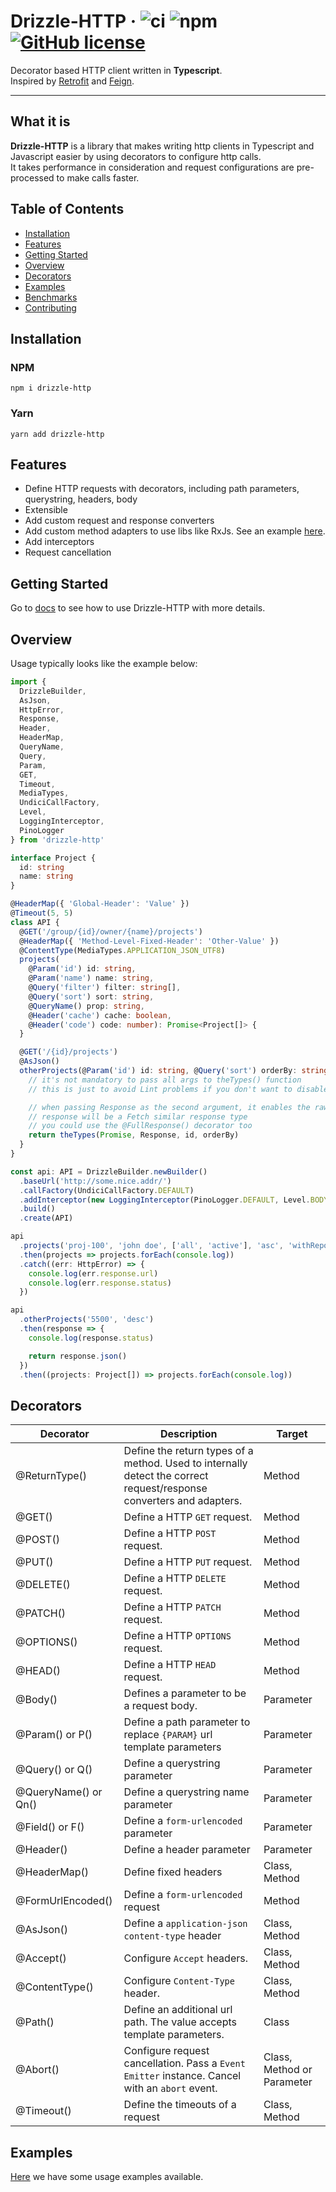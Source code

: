 # Drizzle-HTTP &middot; ![ci](https://github.com/vitorsalgado/drizzle-http/workflows/ci/badge.svg) ![npm](https://img.shields.io/npm/v/drizzle-http) [![GitHub license](https://img.shields.io/badge/license-MIT-blue.svg)](https://github.com/vitorsalgado/drizzle-http/blob/main/LICENSE)

Decorator based HTTP client written in **Typescript**.  
Inspired by [Retrofit](https://github.com/square/retrofit) and [Feign](https://github.com/OpenFeign/feign).

---

## What it is

**Drizzle-HTTP** is a library that makes writing http clients in Typescript and Javascript easier by using decorators to
configure http calls.  
It takes performance in consideration and request configurations are pre-processed to make calls faster.

## Table of Contents

- [Installation](#installation)
- [Features](#features)
- [Getting Started](#getting-started)
- [Overview](#overview)
- [Decorators](#decorators)
- [Examples](#examples)
- [Benchmarks](https://github.com/vitorsalgado/drizzle-http#benchmarks)
- [Contributing](https://github.com/vitorsalgado/drizzle-http#contributing)

## Installation

### NPM

```
npm i drizzle-http
```

### Yarn

```
yarn add drizzle-http
```

## Features

- Define HTTP requests with decorators, including path parameters, querystring, headers, body
- Extensible
- Add custom request and response converters
- Add custom method adapters to use libs like RxJs. See an example [here](../drizzle-http-rxjs-adapter).
- Add interceptors
- Request cancellation

## Getting Started

Go to [docs](https://github.com/vitorsalgado/drizzle-http/tree/main/docs) to see how to use Drizzle-HTTP with more
details.

## Overview

Usage typically looks like the example below:

```typescript
import {
  DrizzleBuilder,
  AsJson,
  HttpError,
  Response,
  Header,
  HeaderMap,
  QueryName,
  Query,
  Param,
  GET,
  Timeout,
  MediaTypes,
  UndiciCallFactory,
  Level,
  LoggingInterceptor,
  PinoLogger
} from 'drizzle-http'

interface Project {
  id: string
  name: string
}

@HeaderMap({ 'Global-Header': 'Value' })
@Timeout(5, 5)
class API {
  @GET('/group/{id}/owner/{name}/projects')
  @HeaderMap({ 'Method-Level-Fixed-Header': 'Other-Value' })
  @ContentType(MediaTypes.APPLICATION_JSON_UTF8)
  projects(
    @Param('id') id: string,
    @Param('name') name: string,
    @Query('filter') filter: string[],
    @Query('sort') sort: string,
    @QueryName() prop: string,
    @Header('cache') cache: boolean,
    @Header('code') code: number): Promise<Project[]> {
  }

  @GET('/{id}/projects')
  @AsJson()
  otherProjects(@Param('id') id: string, @Query('sort') orderBy: string): Promise<Response> {
    // it's not mandatory to pass all args to theTypes() function
    // this is just to avoid Lint problems if you don't want to disable analyzes all the time.

    // when passing Response as the second argument, it enables the raw converter and the 
    // response will be a Fetch similar response type
    // you could use the @FullResponse() decorator too
    return theTypes(Promise, Response, id, orderBy)
  }
}

const api: API = DrizzleBuilder.newBuilder()
  .baseUrl('http://some.nice.addr/')
  .callFactory(UndiciCallFactory.DEFAULT)
  .addInterceptor(new LoggingInterceptor(PinoLogger.DEFAULT, Level.BODY))
  .build()
  .create(API)

api
  .projects('proj-100', 'john doe', ['all', 'active'], 'asc', 'withReports()', false, 100)
  .then(projects => projects.forEach(console.log))
  .catch((err: HttpError) => {
    console.log(err.response.url)
    console.log(err.response.status)
  })

api
  .otherProjects('5500', 'desc')
  .then(response => {
    console.log(response.status)

    return response.json()
  })
  .then((projects: Project[]) => projects.forEach(console.log))
```

## Decorators

| Decorator      | Description | Target |
| -------------- | ----------- | ------ |
| @ReturnType()        | Define the return types of a method. Used to internally detect the correct request/response converters and adapters. | Method |
| @GET()         | Define a HTTP `GET` request. | Method |
| @POST()         | Define a HTTP `POST` request. | Method |
| @PUT()         | Define a HTTP `PUT` request. | Method |
| @DELETE()         | Define a HTTP `DELETE` request. | Method | 
| @PATCH()         | Define a HTTP `PATCH` request. | Method |
| @OPTIONS()         | Define a HTTP `OPTIONS` request. | Method |
| @HEAD()         | Define a HTTP `HEAD` request. | Method |
| @Body()  | Defines a parameter to be a request body. | Parameter |
| @Param() or P() | Define a path parameter to replace `{PARAM}` url template parameters | Parameter |
| @Query() or Q() | Define a querystring parameter | Parameter |
| @QueryName() or Qn() | Define a querystring name parameter | Parameter |
| @Field() or F()        | Define a `form-urlencoded` parameter | Parameter |
| @Header()        | Define a header parameter | Parameter |
| @HeaderMap()        | Define fixed headers | Class, Method |
| @FormUrlEncoded()        | Define a `form-urlencoded` request | Method |
| @AsJson()        | Define a `application-json` `content-type` header | Class, Method |
| @Accept()         | Configure `Accept` headers.      | Class, Method |
| @ContentType()         | Configure `Content-Type` header. | Class, Method | 
| @Path()        | Define an additional url path. The value accepts template parameters. | Class |
| @Abort()         | Configure request cancellation. Pass a `Event Emitter` instance. Cancel with an `abort` event.      | Class, Method or Parameter |
| @Timeout()        | Define the timeouts of a request | Class, Method |

## Examples

[Here](https://github.com/vitorsalgado/drizzle-http/tree/main/examples) we have some usage examples available.
